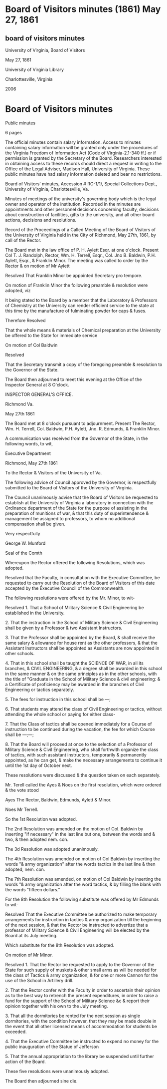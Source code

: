 Board of Visitors minutes (1861) May 27, 1861
=============================================

board of visitors minutes
-------------------------

University of Virginia, Board of Visitors

May 27, 1861

University of Virginia Library

Charlottesville, Virginia

2006

Board of Visitors minutes
=========================

Public minutes

6 pages

The official minutes contain salary information. Access to minutes containing salary information will be granted only under the procedures of the Virginia Freedom of Information Act (Code of Virginia-2.1-340 ff.) or if permission is granted by the Secretary of the Board. Researchers interested in obtaining access to these records should direct a request in writing to the Office of the Legal Adviser, Madison Hall, University of Virginia. These public minutes have had salary information deleted and bear no restrictions.

Board of Visitors' minutes, Accession # RG-1/1/, Special Collections Dept., University of Virginia, Charlottesville, Va.

Minutes of meetings of the university's governing body which is the legal owner and operator of the institution. Recorded in the minutes are appointments and other personnel decisions concerning faculty, decisions about construction of facilities, gifts to the university, and all other board actions, decisions and resolutions.

Record of the Proceedings of a Called Meeting of the Board of Visitors of the University of Virginia held in the City of Richmond, May 27th, 1861, by call of the Rector.

The Board met in the law office of P. H. Aylett Esqr. at one o'clock. Present Col T. J. Randolph, Rector, Wm. H. Terrell, Esqr., Col. Jno B. Baldwin, P.H. Aylett, Esqr., & Franklin Minor. The meeting was called to order by the Rector & on motion of Mr Aylett

Resolved That Franklin Minor be appointed Secretary pro tempore.

On motion of Franklin Minor the following preamble & resolution were adopted, viz

It being stated to the Board by a member that the Laboratory & Professors of Chemistry at the University can render efficient service to the state at this time by the manufacture of fulminating powder for caps & fuses.

Therefore Resolved

That the whole means & materials of Chemical preparation at the University be offered to the State for immediate service

On motion of Col Baldwin

Resolved

That the Secretary transmit a copy of the foregoing preamble & resolution to the Governor of the State.

The Board then adjourned to meet this evening at the Office of the Inspector General at 8 O'clock.

INSPECTOR GENERAL'S OFFICE.

Richmond Va.

May 27th 1861

The Board met at 8 o'clock pursuant to adjournment. Present The Rector, Wm. H. Terrell, Col. Baldwin, P.H. Aylett, Jno. R. Edmunds, & Franklin Minor.

A communication was received from the Governor of the State, in the following words, to wit,

Executive Department

Richmond, May 27th 1861

To the Rector & Visitors of the University of Va.

The following advice of Council approved by the Governor, is respectfully submitted to the Board of Visitors of the University of Virginia.

The Council unanimously advise that the Board of Visitors be requested to establish at the University of Virginia a laboratory in connection with the Ordinance department of the State for the purpose of assisting in the preparation of munitions of war, & that this duty of superintendence & management be assigned to professors, to whom no additional compensation shall be given.

Very respectfully

George W. Munford

Seal of the Comth

Whereupon the Rector offered the following Resolutions, which was adopted.

Resolved that the Faculty, in consultation with the Executive Committee, be requested to carry out the Resolution of the Board of Visitors of this date accepted by the Executive Council of the Commonwealth.

The following resolutions were offered by the Mr. Minor, to wit-

Resolved 1. That a School of Military Science & Civil Engineering be established in the University.

2\. That the instruction in the School of Military Science & Civil Engineering shall be given by a Professor & two Assistant Instructors.

3\. That the Professor shall be appointed by the Board, & shall receive the same salary & allowance for house rent as the other professors, & that the Assistant Instructors shall be appointed as Assistants are now appointed in other schools.

4\. That in this school shall be taught the SCIENCE OF WAR, in all its branches, & CIVIL ENGINEERING, & a degree shall be awarded in this school in the same manner & on the same principles as in the other schools, with the title of "Graduate in the School of Military Science & civil engineering: & a Certificate of proficiency may be awarded in the branches of Civil Engineering or tactics separately.

5\. The fees for instruction in this school shall be —;

6\. That students may attend the class of Civil Engineering or tactics, without attending the whole school or paying for either class-

7\. That the Class of tactics shall be opened immediately for a Course of instruction to be continued during the vacation, the fee for which Course shall be —;—;

8\. That the Board will proceed at once to the selection of a Professor of Military Science & Civil Engineering, who shall forthwith organize the class of tactics, with such assistant instructors, temporarily & permanently appointed, as he can get, & make the necessary arrangements to continue it until the 1st day of October next.

These resolutions were discussed & the question taken on each separately.

Mr. Terell called the Ayes & Noes on the first resolution, which were ordered & the vote stood

Ayes The Rector, Baldwin, Edmunds, Aylett & Minor.

Noes Mr Terrell.

So the 1st Resolution was adopted.

The 2nd Resolution was amended on the motion of Col. Baldwin by inserting "if necessary" in the last line but one, between the words and & two, & then adopted nem. con.

The 3d Resolution was adopted unanimously.

The 4th Resolution was amended on motion of Col Baldwin by inserting the words "& army organization" after the words tactics in the last line & then adopted, nem. con.

The 7th Resolution was amended, on motion of Col Baldwin by inserting the words "& army organization after the word tactics, & by filling the blank with the words "fifteen dollars."

For the 8th Resolution the following substitute was offered by Mr Edmunds to wit-

Resolved That the Executive Committee be authorized to make temporary arrangements for instruction in tactics & army organization till the beginning of the next session, & that the Rector be instructed to advertize that a professor of Military Science & Civil Engineering will be elected by the Board at its July meeting.

Which substitute for the 8th Resolution was adopted.

On motion of Mr Minor.

Resolved 1. That the Rector be requested to apply to the Governor of the State for such supply of muskets & other small arms as will be needed for the class of Tactics & army organization, & for one or more Cannon for the use of the School in Artillery drill.

2\. That the Rector confer with the Faculty in order to ascertain their opinion as to the best way to retrench the present expenditures, in order to raise a fund for the support of the School of Military Science &c & report their opinion together with his own to the July meeting.

3\. That all the dormitories be rented for the next session as single dormitories, with the condition however, that they may be made double in the event that all other licensed means of accommodation for students be exceeded.

4\. That the Executive Committee be instructed to expend no money for the public inauguration of the Statue of Jefferson

5\. That the annual appropriation to the library be suspended until further action of the Board.

These five resolutions were unanimously adopted.

The Board then adjourned sine die.